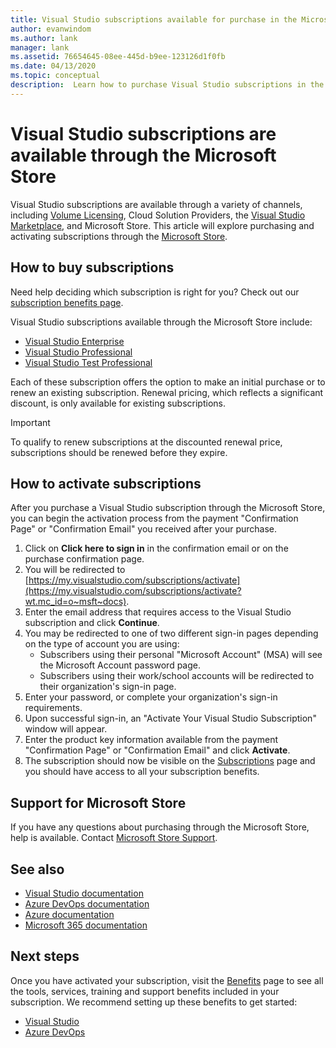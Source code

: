 ```yaml
---
title: Visual Studio subscriptions available for purchase in the Microsoft Store | Microsoft Docs
author: evanwindom
ms.author: lank
manager: lank
ms.assetid: 76654645-08ee-445d-b9ee-123126d1f0fb
ms.date: 04/13/2020
ms.topic: conceptual
description:  Learn how to purchase Visual Studio subscriptions in the Microsoft Store and activate them in the Visual Studio subscriptions portal.
---
```


# Visual Studio subscriptions are available through the Microsoft Store
Visual Studio subscriptions are available through a variety of channels, including [Volume Licensing](https://www.microsoft.com/licensing/default), Cloud Solution Providers, the [Visual Studio Marketplace](https://marketplace.visualstudio.com/subscriptions), and Microsoft Store.  This article will explore purchasing and activating subscriptions through the [Microsoft Store](https://www.microsoft.com/search?q=visual+studio+subscription).  

## How to buy subscriptions
Need help deciding which subscription is right for you?  Check out our [subscription benefits page](https://visualstudio.microsoft.com/vs/benefits/).  

Visual Studio subscriptions available through the Microsoft Store include:
- [Visual Studio Enterprise](https://www.microsoft.com/p/visual-studio-enterprise-subscription/dg7gmgf0dst4?activetab=pivot%3aoverviewtab)
- [Visual Studio Professional](https://www.microsoft.com/p/visual-studio-professional-subscription/dg7gmgf0dst3?activetab=pivot%3aoverviewtab)
- [Visual Studio Test Professional](https://www.microsoft.com/p/visual-studio-test-professional-subscription/dg7gmgf0dst6?activetab=pivot%3aoverviewtab)

Each of these subscription offers the option to make an initial purchase or to renew an existing subscription.  Renewal pricing, which reflects a significant discount, is only available for existing subscriptions. 

> [!IMPORTANT]
> To qualify to renew subscriptions at the discounted renewal price, subscriptions should be renewed before they expire.  

## How to activate subscriptions
After you purchase a Visual Studio subscription through the Microsoft Store, you can begin the activation process from the payment "Confirmation Page" or "Confirmation Email" you received after your purchase.

1. Click on **Click here to sign in** in the confirmation email or on the purchase confirmation page.
2. You will be redirected to [https://my.visualstudio.com/subscriptions/activate](https://my.visualstudio.com/subscriptions/activate?wt.mc_id=o~msft~docs).
3. Enter the email address that requires access to the Visual Studio subscription and click **Continue**.
4. You may be redirected to one of two different sign-in pages depending on the type of account you are using:
    - Subscribers using their personal "Microsoft Account" (MSA) will see the Microsoft Account password page.
    - Subscribers using their work/school accounts will be redirected to their organization's sign-in page.
5. Enter your password, or complete your organization's sign-in requirements.
6. Upon successful sign-in, an "Activate Your Visual Studio Subscription" window will appear.
7. Enter the product key information available from the payment "Confirmation Page" or "Confirmation Email" and click **Activate**.
8. The subscription should now be visible on the [Subscriptions](https://my.visualstudio.com/subscriptions?wt.mc_id=o~msft~docs) page and you should have access to all your subscription benefits.

## Support for Microsoft Store
If you have any questions about purchasing through the Microsoft Store, help is available.  Contact [Microsoft Store Support](https://support.microsoft.com/help/28808/microsoft-store-contact-support?ocid=MSCOMStoreFooter-ContactUs).

## See also
- [Visual Studio documentation](https://docs.microsoft.com/visualstudio/)
- [Azure DevOps documentation](https://docs.microsoft.com/azure/devops/)
- [Azure documentation](https://docs.microsoft.com/azure/)
- [Microsoft 365 documentation](https://docs.microsoft.com/microsoft-365/)

## Next steps
Once you have activated your subscription, visit the [Benefits](https://my.visualstudio.com/benefits?wt.mc_id=o~msft~docs) page to see all the tools, services, training and support benefits included in your subscription.  We recommend setting up these benefits to get started:
- [Visual Studio](vs-ide-benefit.md)
- [Azure DevOps](vs-azure-devops.md)